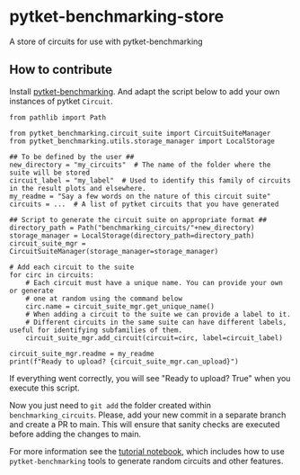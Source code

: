 # pytket-benchmarking-store
A store of circuits for use with pytket-benchmarking

## How to contribute

Install [pytket-benchmarking](https://github.com/CQCL/pytket-benchmarking/tree/main). And adapt the script below to add your own instances of pytket `Circuit`.

```
from pathlib import Path

from pytket_benchmarking.circuit_suite import CircuitSuiteManager
from pytket_benchmarking.utils.storage_manager import LocalStorage

## To be defined by the user ##
new_directory = "my_circuits"  # The name of the folder where the suite will be stored
circuit_label = "my_label"  # Used to identify this family of circuits in the result plots and elsewhere.
my_readme = "Say a few words on the nature of this circuit suite"
circuits = ...  # A list of pytket circuits that you have generated

## Script to generate the circuit suite on appropriate format ##
directory_path = Path("benchmarking_circuits/"+new_directory)
storage_manager = LocalStorage(directory_path=directory_path)
circuit_suite_mgr = CircuitSuiteManager(storage_manager=storage_manager)

# Add each circuit to the suite
for circ in circuits:
    # Each circuit must have a unique name. You can provide your own or generate
    # one at random using the command below
    circ.name = circuit_suite_mgr.get_unique_name()
    # When adding a circuit to the suite we can provide a label to it.
    # Different circuits in the same suite can have different labels, useful for identifying subfamilies of them.
    circuit_suite_mgr.add_circuit(circuit=circ, label=circuit_label)

circuit_suite_mgr.readme = my_readme
print(f"Ready to upload? {circuit_suite_mgr.can_upload}")

```

If everything went correctly, you will see "Ready to upload? True" when you execute this script.

Now you just need to `git add` the folder created within `benchmarking_circuits`. Please, add your new commit in a separate branch and create a PR to main. This will ensure that sanity checks are executed before adding the changes to main.

For more information see the [tutorial notebook](https://github.com/CQCL/pytket-benchmarking/blob/main/example_notebooks/compiler-benchmarking-tutorial.ipynb), which includes how to use `pytket-benchmarking` tools to generate random circuits and other features.